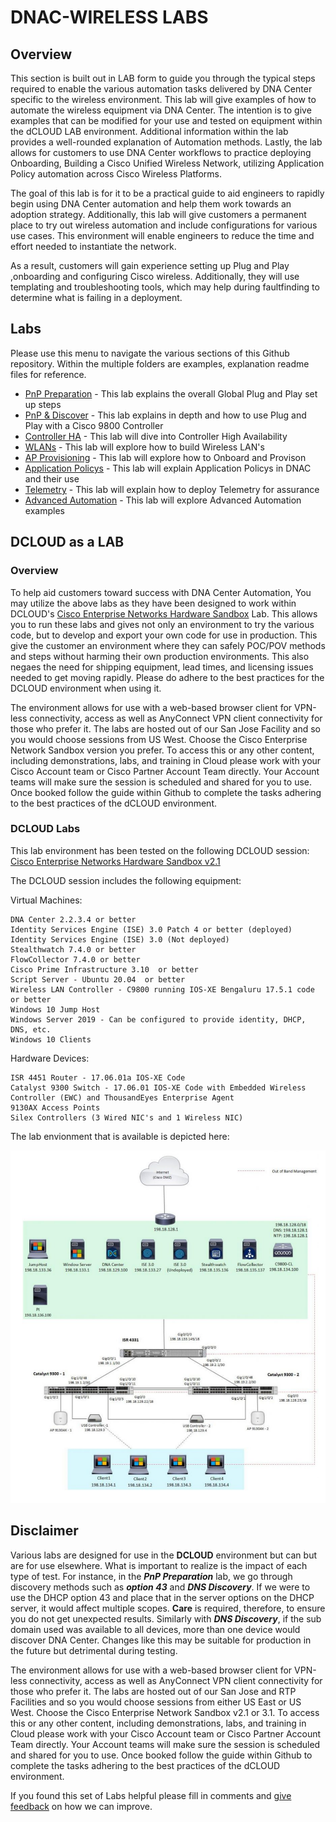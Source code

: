 # DNAC-WIRELESS LABS 
## Overview
This section is built out in LAB form to guide you through the typical steps required to enable the various automation tasks delivered by DNA Center specific to the wireless environment. This lab will give examples of how to automate the wireless equipment via DNA Center. The intention is to give examples that can be modified for your use and tested on equipment within the dCLOUD LAB environment. Additional information within the lab provides a well-rounded explanation of Automation methods. Lastly, the lab allows for customers to use DNA Center workflows to practice deploying Onboarding, Building a Cisco Unified Wireless Network, utilizing Application Policy automation across Cisco Wireless Platforms.

The goal of this lab is for it to be a practical guide to aid engineers to rapidly begin using DNA Center automation and help them work towards an adoption strategy. Additionally, this lab will give customers a permanent place to try out wireless automation and include configurations for various use cases. This environment will enable engineers to reduce the time and effort needed to instantiate the network.

As a result, customers will gain experience setting up Plug and Play ,onboarding and configuring Cisco wireless. Additionally, they will use templating and troubleshooting tools, which may help during faultfinding to determine what is failing in a deployment.

## Labs
Please use this menu to navigate the various sections of this Github repository. Within the multiple folders are examples, explanation readme files for reference.

* [PnP Preparation](https://github.com/kebaldwi/DNAC-WIRELESS/blob/master/LABS/LAB1-PNP-PREP/) - This lab explains the overall Global Plug and Play set up steps
* [PnP & Discover](https://github.com/kebaldwi/DNAC-WIRELESS/blob/master/LABS/LAB2-Pnp-Discovery/) - This lab explains in depth and how to use Plug and Play with a Cisco 9800 Controller
* [Controller HA](https://github.com/kebaldwi/DNAC-WIRELESS/blob/master/LABS/LAB3-Controller-HA/) - This lab will dive into Controller High Availability
* [WLANs](https://github.com/kebaldwi/DNAC-WIRELESS/blob/master/LABS/LAB4-WLANs/) - This lab will explore how to build Wireless LAN's
* [AP Provisioning](https://github.com/kebaldwi/DNAC-WIRELESS/blob/master/LABS/LAB5-AP-Provisioning/) - This lab will explore how to Onboard and Provison
* [Application Policys](https://github.com/kebaldwi/DNAC-WIRELESS/tree/master/LABS/LAB6-Application-Policy/) - This lab will explain Application Policys in DNAC and their use
* [Telemetry](https://github.com/kebaldwi/DNAC-WIRELESS/tree/master/LABS/LAB7-Telemetry-Enablement/) - This lab will explain how to deploy Telemetry for assurance
* [Advanced Automation](https://github.com/kebaldwi/DNAC-WIRELESS/tree/master/LABS/LAB8-Advanced-Automation/) - This lab will explore Advanced Automation examples 

## DCLOUD as a LAB
### Overview
To help aid customers toward success with DNA Center Automation, You may utilize the above labs as they have been designed to work within DCLOUD's [Cisco Enterprise Networks Hardware Sandbox](https://dcloud2-sjc.cisco.com/content/catalogue?search=Enterprise%20Networks%20Hardware%20Sandbox&screenCommand=openFilterScreen) Lab. This allows you to run these labs and gives not only an environment to try the various code, but to develop and export your own code for use in production. This give the customer an environment where they can safely POC/POV methods and steps without harming their own production environments. This also negaes the need for shipping equipment, lead times, and licensing issues needed to get moving rapidly. Please do adhere to the best practices for the DCLOUD environment when using it.

The environment allows for use with a web-based browser client for VPN-less connectivity, access as well as AnyConnect VPN client connectivity for those who prefer it. The labs are hosted out of our San Jose Facility and so you would choose sessions from US West. Choose the Cisco Enterprise Network Sandbox version you prefer. To access this or any other content, including demonstrations, labs, and training in Cloud please work with your Cisco Account team or Cisco Partner Account Team directly. Your Account teams will make sure the session is scheduled and shared for you to use. Once booked follow the guide within Github to complete the tasks adhering to the best practices of the dCLOUD environment.

### DCLOUD Labs
This lab environment has been tested on the following DCLOUD session: [Cisco Enterprise Networks Hardware Sandbox v2.1](https://dcloud2-rtp.cisco.com/content/demo/759521?returnPathTitleKey=favourites-view)

The DCLOUD session includes the following equipment:

Virtual Machines:

    DNA Center 2.2.3.4 or better
    Identity Services Engine (ISE) 3.0 Patch 4 or better (deployed)
    Identity Services Engine (ISE) 3.0 (Not deployed)
    Stealthwatch 7.4.0 or better
    FlowCollector 7.4.0 or better
    Cisco Prime Infrastructure 3.10  or better
    Script Server - Ubuntu 20.04  or better
    Wireless LAN Controller - C9800 running IOS-XE Bengaluru 17.5.1 code or better
    Windows 10 Jump Host 
    Windows Server 2019 - Can be configured to provide identity, DHCP, DNS, etc.
    Windows 10 Clients

Hardware Devices:

    ISR 4451 Router - 17.06.01a IOS-XE Code
    Catalyst 9300 Switch - 17.06.01 IOS-XE Code with Embedded Wireless Controller (EWC) and ThousandEyes Enterprise Agent
    9130AX Access Points
    Silex Controllers (3 Wired NIC's and 1 Wireless NIC)

The lab envionment that is available is depicted here:

![json](./LAB1-PNP-PREP/images/DCLOUD_Topology2.png?raw=true "Import JSON")

## Disclaimer
Various labs are designed for use in the **DCLOUD** environment but can but are for use elsewhere. What is important to realize is the impact of each type of test. For instance, in the ***PnP Preparation*** lab, we go through discovery methods such as ***option 43*** and ***DNS Discovery***. If we were to use the DHCP option 43 and place that in the server options on the DHCP server, it would affect multiple scopes. **Care** is required, therefore, to ensure you do not get unexpected results. Similarly with ***DNS Discovery***, if the sub domain used was available to all devices, more than one device would discover DNA Center. Changes like this may be suitable for production in the future but detrimental during testing.

The environment allows for use with a web-based browser client for VPN-less connectivity, access as well as AnyConnect VPN client connectivity for those who prefer it. The labs are hosted out of our San Jose and RTP Facilities and so you would choose sessions from either US East or US West. Choose the Cisco Enterprise Network Sandbox v2.1 or 3.1. To access this or any other content, including demonstrations, labs, and training in Cloud please work with your Cisco Account team or Cisco Partner Account Team directly. Your Account teams will make sure the session is scheduled and shared for you to use. Once booked follow the guide within Github to complete the tasks adhering to the best practices of the dCLOUD environment.

If you found this set of Labs helpful please fill in comments and [give feedback](https://app.smartsheet.com/b/form/f75ce15c2053435283a025b1872257fe) on how we can improve.

